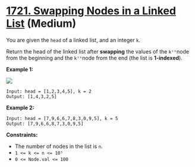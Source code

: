 # [1721. Swapping Nodes in a Linked List][link] (Medium)

[link]: https://leetcode.com/problems/swapping-nodes-in-a-linked-list/

You are given the `head` of a linked list, and an integer `k`.

Return the head of the linked list after **swapping** the values of the  `kᵗʰ`node from the
beginning and the  `kᵗʰ`node from the end (the list is **1-indexed**).

**Example 1:**

![](https://assets.leetcode.com/uploads/2020/09/21/linked1.jpg)

```
Input: head = [1,2,3,4,5], k = 2
Output: [1,4,3,2,5]
```

**Example 2:**

```
Input: head = [7,9,6,6,7,8,3,0,9,5], k = 5
Output: [7,9,6,6,8,7,3,0,9,5]
```

**Constraints:**

- The number of nodes in the list is `n`.
- `1 <= k <= n <= 10⁵`
- `0 <= Node.val <= 100`
